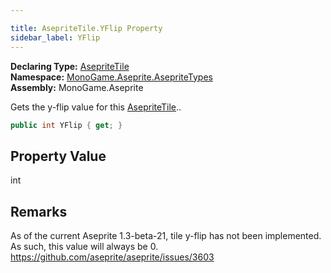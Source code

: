```yaml
---

title: AsepriteTile.YFlip Property
sidebar_label: YFlip
---
```

**Declaring Type:** [AsepriteTile](../)  
**Namespace:** [MonoGame.Aseprite.AsepriteTypes](../../)  
**Assembly:** MonoGame.Aseprite

Gets the y\-flip value for this [AsepriteTile](../)..

```csharp
public int YFlip { get; }
```

## Property Value

int

## Remarks

As of the current Aseprite 1.3\-beta\-21, tile y\-flip has not been implemented.  As such, this value will  always be 0. [https:\/\/github.com\/aseprite\/aseprite\/issues\/3603](https://github.com/aseprite/aseprite/issues/3603)


